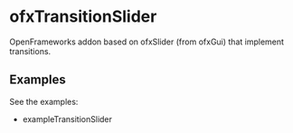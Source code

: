 # ofxTransitionSlider

OpenFrameworks addon based on ofxSlider (from ofxGui) that implement transitions.

## Examples

See the examples:

- exampleTransitionSlider
